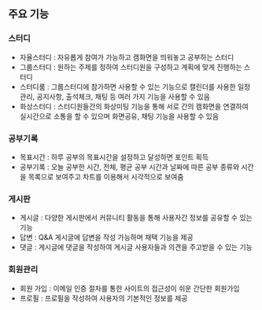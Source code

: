 ## 주요 기능
### 스터디

- 자율스터디 : 자유롭게 참여가 가능하고 캠화면을 띄워놓고 공부하는 스터디
- 그룹스터디 : 원하는 주제를 정하여 스터디원을 구성하고 계획에 맞게 진행하는 스터디
- 스터디룸 : 그룹스터디에 참가하면 사용할 수 있는 기능으로 캘린더를 사용한 일정관리, 공지사항, 출석체크, 채팅 등 여러 가지 기능을 사용할 수 있음
- 화상스터디 : 스터디원들간의 화상미팅 기능을 통해 서로 간의 캠화면을 연결하여 실시간으로 소통을 할 수 있으며 화면공유, 채팅 기능을 사용할 수 있음

### 공부기록

- 목표시간 : 하루 공부의 목표시간을 설정하고 달성하면 포인트 획득
- 공부기록 : 오늘 공부한 시간, 전체, 평균 공부 시간과 날짜에 따른 공부 종류와 시간을 목록으로 보여주고 차트를 이용해서 시각적으로 보여줌

### 게시판

- 게시글 : 다양한 게시판에서 커뮤니티 활동을 통해 사용자간 정보를 공유할 수 있는 기능
- 답변 : Q&A 게시글에 답변을 작성 가능하며 채택 기능을 제공
- 댓글 : 게시글에 댓글을 작성하여 게시글 사용자들과 의견을 주고받을 수 있는 기능

### 회원관리

- 회원 가입 : 이메일 인증 절차를 통한 사이트의 접근성이 쉬운 간단한 회원가입
- 프로필 : 프로필을 작성하여 사용자의 기본적인 정보를 제공
